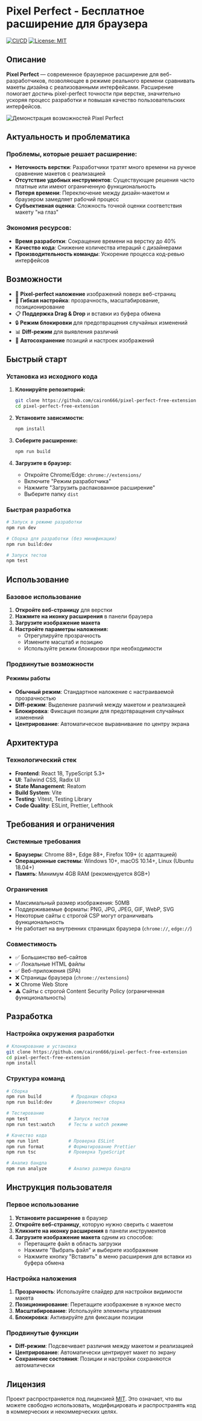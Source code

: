 # Pixel Perfect - Бесплатное расширение для браузера

[![CI/CD](https://github.com/cairon666/pixel-perfect-free-extension/actions/workflows/ci.yml/badge.svg)](https://github.com/cairon666/pixel-perfect-free-extension/actions/workflows/ci.yml)
[![License: MIT](https://img.shields.io/badge/License-MIT-yellow.svg)](https://opensource.org/licenses/MIT)

## Описание

**Pixel Perfect** — современное браузерное расширение для веб-разработчиков, позволяющее в режиме реального времени сравнивать макеты дизайна с реализованными интерфейсами. Расширение помогает достичь pixel-perfect точности при верстке, значительно ускоряя процесс разработки и повышая качество пользовательских интерфейсов.

![Демонстрация возможностей Pixel Perfect](./docs/демонстрация.gif)

## Актуальность и проблематика

### Проблемы, которые решает расширение:

- **Неточность верстки**: Разработчики тратят много времени на ручное сравнение макетов с реализацией
- **Отсутствие удобных инструментов**: Существующие решения часто платные или имеют ограниченную функциональность
- **Потеря времени**: Переключение между дизайн-макетом и браузером замедляет рабочий процесс
- **Субъективная оценка**: Сложность точной оценки соответствия макету "на глаз"

### Экономия ресурсов:

- **Время разработки**: Сокращение времени на верстку до 40%
- **Качество кода**: Снижение количества итераций с дизайнерами
- **Производительность команды**: Ускорение процесса код-ревью интерфейсов

## Возможности

- 🎯 **Pixel-perfect наложение** изображений поверх веб-страниц
- 🔧 **Гибкая настройка**: прозрачность, масштабирование, позиционирование
- 📋 **Поддержка Drag & Drop** и вставки из буфера обмена
- 🔒 **Режим блокировки** для предотвращения случайных изменений
- 📊 **Diff-режим** для выявления различий
- 💾 **Автосохранение** позиций и настроек изображений

## Быстрый старт

### Установка из исходного кода

1. **Клонируйте репозиторий:**

   ```bash
   git clone https://github.com/cairon666/pixel-perfect-free-extension
   cd pixel-perfect-free-extension
   ```

2. **Установите зависимости:**

   ```bash
   npm install
   ```

3. **Соберите расширение:**

   ```bash
   npm run build
   ```

4. **Загрузите в браузер:**
   - Откройте Chrome/Edge: `chrome://extensions/`
   - Включите "Режим разработчика"
   - Нажмите "Загрузить распакованное расширение"
   - Выберите папку `dist`

### Быстрая разработка

```bash
# Запуск в режиме разработки
npm run dev

# Сборка для разработки (без минификации)
npm run build:dev

# Запуск тестов
npm test
```

## Использование

### Базовое использование

1. **Откройте веб-страницу** для верстки
2. **Нажмите на иконку расширения** в панели браузера
3. **Загрузите изображение макета**
4. **Настройте параметры наложения:**
   - Отрегулируйте прозрачность
   - Измените масштаб и позицию
   - Используйте режим блокировки при необходимости

### Продвинутые возможности

#### Режимы работы

- **Обычный режим**: Стандартное наложение с настраиваемой прозрачностью
- **Diff-режим**: Выделение различий между макетом и реализацией
- **Блокировка**: Фиксация позиции для предотвращения случайных изменений
- **Центрирование**: Автоматическое выравнивание по центру экрана

## Архитектура

### Технологический стек

- **Frontend**: React 18, TypeScript 5.3+
- **UI**: Tailwind CSS, Radix UI
- **State Management**: Reatom
- **Build System**: Vite
- **Testing**: Vitest, Testing Library
- **Code Quality**: ESLint, Prettier, Lefthook

## Требования и ограничения

### Системные требования

- **Браузеры**: Chrome 88+, Edge 88+, Firefox 109+ (с адаптацией)
- **Операционные системы**: Windows 10+, macOS 10.14+, Linux (Ubuntu 18.04+)
- **Память**: Минимум 4GB RAM (рекомендуется 8GB+)

### Ограничения

- Максимальный размер изображения: 50MB
- Поддерживаемые форматы: PNG, JPG, JPEG, GIF, WebP, SVG
- Некоторые сайты с строгой CSP могут ограничивать функциональность
- Не работает на внутренних страницах браузера (`chrome://`, `edge://`)

### Совместимость

- ✅ Большинство веб-сайтов
- ✅ Локальные HTML файлы
- ✅ Веб-приложения (SPA)
- ❌ Страницы браузера (`chrome://extensions`)
- ❌ Chrome Web Store
- ⚠️ Сайты с строгой Content Security Policy (ограниченная функциональность)

## Разработка

### Настройка окружения разработки

```bash
# Клонирование и установка
git clone https://github.com/cairon666/pixel-perfect-free-extension
cd pixel-perfect-free-extension
npm install

```

### Структура команд

```bash
# Сборка
npm run build           # Продакшн сборка
npm run build:dev       # Девелопмент сборка

# Тестирование
npm test               # Запуск тестов
npm run test:watch     # Тесты в watch режиме

# Качество кода
npm run lint           # Проверка ESLint
npm run format         # Форматирование Prettier
npm run tsc            # Проверка TypeScript

# Анализ бандла
npm run analyze        # Анализ размера бандла
```

## Инструкция пользователя

### Первое использование

1. **Установите расширение** в браузер
2. **Откройте веб-страницу**, которую нужно сверить с макетом
3. **Кликните на иконку расширения** в панели инструментов
4. **Загрузите изображение макета** одним из способов:
   - Перетащите файл в область загрузки
   - Нажмите "Выбрать файл" и выберите изображение
   - Нажмите кнопку "Вставить" в меню расширения для вставки из буфера обмена

### Настройка наложения

1. **Прозрачность**: Используйте слайдер для настройки видимости макета
2. **Позиционирование**: Перетащите изображение в нужное место
3. **Масштабирование**: Используйте элементы управления
4. **Блокировка**: Активируйте для фиксации позиции

### Продвинутые функции

- **Diff-режим**: Подсвечивает различия между макетом и реализацией
- **Центрирование**: Автоматически центрирует макет по экрану
- **Сохранение состояния**: Позиции и настройки сохраняются автоматически

## Лицензия

Проект распространяется под лицензией [MIT](LICENSE). Это означает, что вы можете свободно использовать, модифицировать и распространять код в коммерческих и некоммерческих целях.
